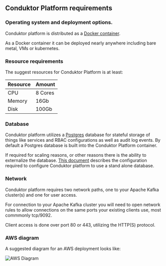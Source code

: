 ## Conduktor Platform requirements

### Operating system and deployment options.
Conduktor platform is distributed as a [Docker container](https://hub.docker.com/r/conduktor/conduktor-platform).  

As a Docker container it can be deployed nearly anywhere including bare metal, VMs or kubernetes. 

### Resource requirements
The suggest resources for Conduktor Platform is at least:

| Resource | Amount |
| --------- | --------  |
| CPU       | 8 Cores   |
| Memory    |  16Gb |
| Disk  |   100Gb   |

### Database
Conduktor platform utilizes a [Postgres](https://www.postgresql.org/) database for stateful storage of things like services and RBAC configurations as well as audit log events.  By default a Postgres database is built into the Conduktor Platform container.  

If required for scaling reasons, or other reasons there is the ability to externalize the database.  [This document](https://github.com/conduktor/conduktor-platform/blob/main/doc/Environment_Override.md#database-properties) describes the configuration required to configure Conduktor platform to use a stand alone database.

### Network
Conduktor platform requires two network paths, one to your Apache Kafka cluster(s) and one for user access.

For connection to your Apache Kafka cluster you will need to open network rules to allow connections on the same ports your existing clients use, most commmonly  tcp/9092.

Client access is done over port 80 or 443, utilizing the HTTP(S) protocol.

### AWS diagram
A suggested diagram for an AWS deployment looks like:

![AWS Diagram](https://github.com/conduktor/conduktor-platform/tree/main/doc/images/aws_diagram.png)